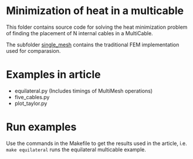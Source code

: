 # Minimization of heat in a multicable
This folder contains source code for solving the heat minimization problem of
finding the placement of N internal cables in a MultiCable.

The subfolder [single_mesh](https://github.com/jorgensd/MultiMeshShapeOpt_code/tree/master/Poisson_MultiCable/single_mesh) contains the traditional FEM implementation used for comparasion.

# Examples in article #

- equilateral.py (Includes timings of MultiMesh operations)
- five_cables.py
- plot_taylor.py

# Run examples
Use the commands in the Makefile to get the results used in the article,
i.e. `make equilateral` runs the equilateral multicable example.

